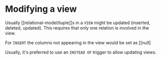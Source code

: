 # Modifying a view
Usually [[relational-model/tuple]]s in a `VIEW` might be updated (inserted, deleted, updated). This requires that only one relation is involved in the view.

For `INSERT` the columns not appearing in the view would be set as [[null]

Usually, it's preferred to use an `INSTEAD OF` trigger to allow updating views.
